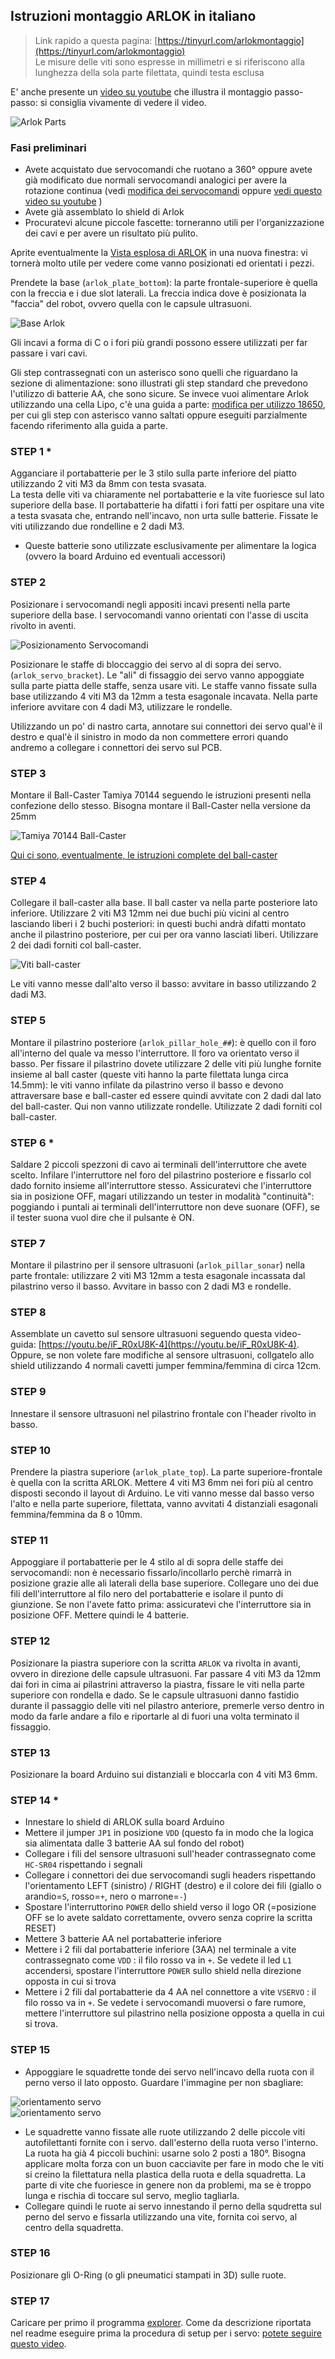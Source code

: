 ## Istruzioni montaggio ARLOK in italiano

> Link rapido a questa pagina: [https://tinyurl.com/arlokmontaggio](https://tinyurl.com/arlokmontaggio)  
> Le misure delle viti sono espresse in millimetri e si riferiscono alla lunghezza della sola parte filettata, quindi testa esclusa

E' anche presente un [video su youtube](https://youtu.be/yHwYimkA6Dw) che illustra il montaggio passo-passo: si consiglia vivamente di vedere il video.

![Arlok Parts](../media/arlok_parts.jpg)  

### Fasi preliminari

- Avete acquistato due servocomandi che ruotano a 360° oppure avete già modificato due normali servocomandi analogici per avere la rotazione continua (vedi [modifica dei servocomandi](servo_mod.md) oppure [vedi questo video su youtube](https://www.youtube.com/watch?v=_Ubauj75d9E) )
- Avete già assemblato lo shield di Arlok
- Procuratevi alcune piccole fascette: torneranno utili per l'organizzazione dei cavi e per avere un risultato più pulito.

Aprite eventualmente la [Vista esplosa di ARLOK](./media/arlok_3d_exploded.stl) in una nuova finestra: vi tornerà molto utile per vedere come vanno posizionati ed orientati i pezzi.

Prendete la base (`arlok_plate_bottom`): la parte frontale-superiore è quella con la freccia e i due slot laterali. La freccia indica dove è posizionata la "faccia" del robot, ovvero quella con le capsule ultrasuoni.

![Base Arlok](../media/instructions/plate_bottom_overview.png)

Gli incavi a forma di C o i fori più grandi possono essere utilizzati per far passare i vari cavi.

Gli step contrassegnati con un asterisco sono quelli che riguardano la sezione di alimentazione: sono illustrati gli step standard che prevedono l'utilizzo di batterie AA, che sono sicure. Se invece vuoi alimentare Arlok utilizzando una cella Lipo, c'è una guida a parte: [modifica per utilizzo 18650](lipo_mod_ita.md), per cui gli step con asterisco vanno saltati oppure eseguiti parzialmente facendo riferimento alla guida a parte.


### STEP 1 *

Agganciare il portabatterie per le 3 stilo sulla parte inferiore del piatto utilizzando 2 viti M3 da 8mm con testa svasata.  
La testa delle viti va chiaramente nel portabatterie e la vite fuoriesce sul lato superiore della base. Il portabatterie ha difatti i fori fatti per ospitare una vite a testa svasata che, entrando nell'incavo, non urta sulle batterie. Fissate le viti utilizzando due rondelline e 2 dadi M3.  
- Queste batterie sono utilizzate esclusivamente per alimentare la logica (ovvero la board Arduino ed eventuali accessori)  

### STEP 2
Posizionare i servocomandi negli appositi incavi presenti nella parte superiore della base. I servocomandi vanno orientati con l'asse di uscita rivolto in aventi.

![Posizionamento Servocomandi](../media/instructions/servo_alignment.png)

Posizionare le staffe di bloccaggio dei servo al di sopra dei servo. (`arlok_servo_bracket`). Le "ali" di fissaggio dei servo vanno appoggiate sulla parte piatta delle staffe, senza usare viti. Le staffe vanno fissate sulla base utilizzando 4 viti M3 da 12mm a testa esagonale incavata. Nella parte inferiore avvitare con 4 dadi M3, utilizzare le rondelle.

Utilizzando un po' di nastro carta, annotare sui connettori dei servo qual'è il destro e qual'è il sinistro in modo da non commettere errori quando andremo a collegare i connettori dei servo sul PCB.

### STEP 3
Montare il Ball-Caster Tamiya 70144 seguendo le istruzioni presenti nella confezione dello stesso. Bisogna montare il Ball-Caster nella versione da 25mm 

![Tamiya 70144 Ball-Caster](../media/instructions/ball_caster_25mm.png)

[Qui ci sono, eventualmente, le istruzioni complete del ball-caster](../media/instructions/ball_caster_instructions.png)

### STEP 4
Collegare il ball-caster alla base. Il ball caster va nella parte posteriore lato inferiore. Utilizzare 2 viti M3 12mm nei due buchi più vicini al centro lasciando liberi i 2 buchi posteriori: in questi buchi andrà difatti montato anche il pilastrino posteriore, per cui per ora vanno lasciati liberi. Utilizzare 2 dei dadi forniti col ball-caster.

![Viti ball-caster](../media/instructions/ballcaster_first_screws.png)

Le viti vanno messe dall'alto verso il basso: avvitare in basso utilizzando 2 dadi M3.

### STEP 5
Montare il pilastrino posteriore (`arlok_pillar_hole_##`): è quello con il foro all'interno del quale va messo l'interruttore. Il foro va orientato verso il basso. Per fissare il pilastrino dovete utilizzare 2 delle viti più lunghe fornite insieme al ball caster (queste viti hanno la parte filettata lunga circa 14.5mm): le viti vanno infilate da pilastrino verso il basso e devono attraversare base e ball-caster ed essere quindi avvitate con 2 dadi dal lato del ball-caster. Qui non vanno utilizzate rondelle. Utilizzate 2 dadi forniti col ball-caster.

### STEP 6 *
Saldare 2 piccoli spezzoni di cavo ai terminali dell'interruttore che avete scelto. Infilare l'interruttore nel foro del pilastrino posteriore e fissarlo col dado fornito insieme all'interruttore stesso. Assicuratevi che l'interruttore sia in posizione OFF, magari utilizzando un tester in modalità "continuità": poggiando i puntali ai terminali dell'interruttore non deve suonare (OFF), se il tester suona vuol dire che il pulsante è ON.

### STEP 7
Montare il pilastrino per il sensore ultrasuoni (`arlok_pillar_sonar`) nella parte frontale: utilizzare 2 viti M3 12mm a testa esagonale incassata dal pilastrino verso il basso. Avvitare in basso con 2 dadi M3 e rondelle.

### STEP 8
Assemblate un cavetto sul sensore ultrasuoni seguendo questa video-guida: [https://youtu.be/iF_R0xU8K-4](https://youtu.be/iF_R0xU8K-4). Oppure, se non volete fare modifiche al sensore ultrasuoni, collgatelo allo shield utilizzando 4 normali cavetti jumper femmina/femmina di circa 12cm.

### STEP 9
Innestare il sensore ultrasuoni nel pilastrino frontale con l'header rivolto in basso.

### STEP 10
Prendere la piastra superiore (`arlok_plate_top`). La parte superiore-frontale è quella con la scritta ARLOK. Mettere 4 viti M3 6mm nei fori più al centro disposti secondo il layout di Arduino. Le viti vanno messe dal basso verso l'alto e nella parte superiore, filettata, vanno avvitati 4 distanziali esagonali femmina/femmina da 8 o 10mm.

### STEP 11
Appoggiare il portabatterie per le 4 stilo al di sopra delle staffe dei servocomandi: non è necessario fissarlo/incollarlo perchè rimarrà in posizione grazie alle ali laterali della base superiore. Collegare uno dei due fili dell'interruttore al filo nero del portabatterie e isolare il punto di giunzione. Se non l'avete fatto prima: assicuratevi che l'interruttore sia in posizione OFF. Mettere quindi le 4 batterie.

### STEP 12
Posizionare la piastra superiore con la scritta `ARLOK` va rivolta in avanti, ovvero in direzione delle capsule ultrasuoni. Far passare 4 viti M3 da 12mm dai fori in cima ai pilastrini attraverso la piastra, fissare le viti nella parte superiore con rondella e dado. Se le capsule ultrasuoni danno fastidio durante il passaggio delle viti nel pilastro anteriore, premerle verso dentro in modo da farle andare a filo e riportarle al di fuori una volta terminato il fissaggio.

### STEP 13
Posizionare la board Arduino sui distanziali e bloccarla con 4 viti M3 6mm.

### STEP 14 *
- Innestare lo shield di ARLOK sulla board Arduino
- Mettere il jumper `JP1` in posizione `VDD` (questo fa in modo che la logica sia alimentata dalle 3 batterie AA sul fondo del robot)
- Collegare i fili del sensore ultrasuoni sull'header contrassegnato come `HC-SR04` rispettando i segnali
- Collegare i connettori dei due servocomandi sugli headers rispettando l'orientamento LEFT (sinistro) / RIGHT (destro) e il colore dei fili (giallo o arandio=`S`, rosso=`+`, nero o marrone=`-`)
- Spostare l'interruttorino `POWER` dello shield verso il logo OR (=posizione OFF se lo avete saldato correttamente, ovvero senza coprire la scritta RESET)
- Mettere 3 batterie AA nel portabatterie inferiore
- Mettere i 2 fili dal portabatterie inferiore (3AA) nel terminale a vite contrassegnato come `VDD` : il filo rosso va in `+`. Se vedete il led `L1` accendersi, spostare l'interruttore `POWER` sullo shield nella direzione opposta in cui si trova
- Mettere i 2 fili dal portabatterie da 4 AA nel connettore a vite `VSERVO` : il filo rosso va in `+`. Se vedete i servocomandi muoversi o fare rumore, mettere l'interruttore sul pilastrino nella posizione opposta a quella in cui si trova.

### STEP 15
- Appoggiare le squadrette tonde dei servo nell'incavo della ruota con il perno verso il lato opposto. Guardare l'immagine per non sbagliare:

![orientamento servo](../media/instructions/arlok_servo_hub_orientation.png)  
![orientamento servo](../media/instructions/arlok_servo_hub_orientation2.png)

- Le squadrette vanno fissate alle ruote utilizzando 2 delle piccole viti autofilettanti fornite con i servo. dall'esterno della ruota verso l'interno. La ruota ha già 4 piccoli buchini: usarne solo 2 posti a 180°. Bisogna applicare molta forza con un buon cacciavite per fare in modo che le viti si creino la filettatura nella plastica della ruota e della squadretta. La parte di vite che fuoriesce in genere non da problemi, ma se è troppo lunga e rischia di toccare sul servo, meglio tagliarla.
- Collegare quindi le ruote ai servo innestando il perno della squdretta sul perno del servo e fissarla utilizzando una vite, fornita coi servo, al centro della squadretta. 

### STEP 16
Posizionare gli O-Ring (o gli pneumatici stampati in 3D) sulle ruote.

### STEP 17
Caricare per primo il programma [explorer](../arduino/explorer). Come da descrizione riportata nel readme eseguire prima la procedura di setup per i servo: [potete seguire questo video](https://youtu.be/qzJxrcuSvpU).

